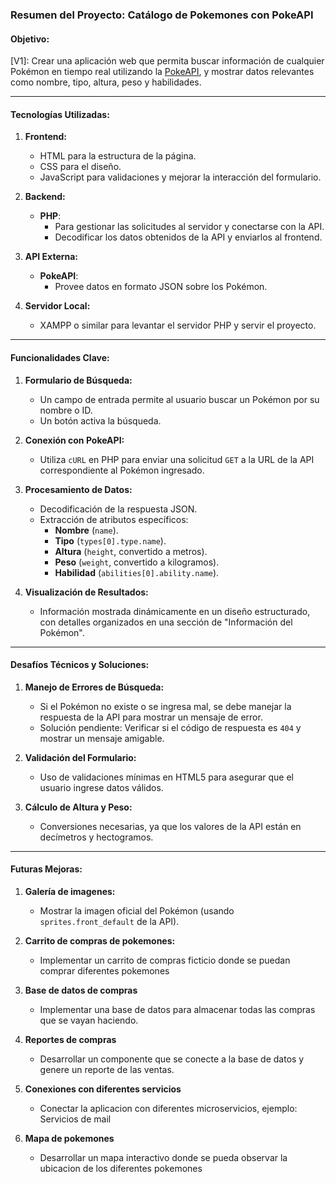 ### Resumen del Proyecto: **Catálogo de Pokemones con PokeAPI**

#### **Objetivo:**
[V1]: Crear una aplicación web que permita buscar información de cualquier Pokémon en tiempo real utilizando la [PokeAPI](https://pokeapi.co/), y mostrar datos relevantes como nombre, tipo, altura, peso y habilidades.

---

#### **Tecnologías Utilizadas:**
1. **Frontend:**
   - HTML para la estructura de la página.
   - CSS para el diseño.
   - JavaScript para validaciones y mejorar la interacción del formulario.

2. **Backend:**
   - **PHP**:
     - Para gestionar las solicitudes al servidor y conectarse con la API.
     - Decodificar los datos obtenidos de la API y enviarlos al frontend.

3. **API Externa:**
   - **PokeAPI**:
     - Provee datos en formato JSON sobre los Pokémon.

4. **Servidor Local:**
   - XAMPP o similar para levantar el servidor PHP y servir el proyecto.

---

#### **Funcionalidades Clave:**
1. **Formulario de Búsqueda:**
   - Un campo de entrada permite al usuario buscar un Pokémon por su nombre o ID.
   - Un botón activa la búsqueda.

2. **Conexión con PokeAPI:**
   - Utiliza `cURL` en PHP para enviar una solicitud `GET` a la URL de la API correspondiente al Pokémon ingresado.

3. **Procesamiento de Datos:**
   - Decodificación de la respuesta JSON.
   - Extracción de atributos específicos:
     - **Nombre** (`name`).
     - **Tipo** (`types[0].type.name`).
     - **Altura** (`height`, convertido a metros).
     - **Peso** (`weight`, convertido a kilogramos).
     - **Habilidad** (`abilities[0].ability.name`).

4. **Visualización de Resultados:**
   - Información mostrada dinámicamente en un diseño estructurado, con detalles organizados en una sección de "Información del Pokémon".

---

#### **Desafíos Técnicos y Soluciones:**
1. **Manejo de Errores de Búsqueda:**
   - Si el Pokémon no existe o se ingresa mal, se debe manejar la respuesta de la API para mostrar un mensaje de error.
   - Solución pendiente: Verificar si el código de respuesta es `404` y mostrar un mensaje amigable.

2. **Validación del Formulario:**
   - Uso de validaciones mínimas en HTML5 para asegurar que el usuario ingrese datos válidos.

3. **Cálculo de Altura y Peso:**
   - Conversiones necesarias, ya que los valores de la API están en decímetros y hectogramos.

---

#### **Futuras Mejoras:**

1. **Galería de imagenes:**
   - Mostrar la imagen oficial del Pokémon (usando `sprites.front_default` de la API).

2. **Carrito de compras de pokemones:**
   - Implementar un carrito de compras ficticio donde se puedan comprar diferentes pokemones

3. **Base de datos de compras**
   - Implementar una base de datos para almacenar todas las compras que se vayan haciendo.

4. **Reportes de compras**
   - Desarrollar un componente que se conecte a la base de datos y genere un reporte de las ventas.

5. **Conexiones con diferentes servicios**
   - Conectar la aplicacion con diferentes microservicios, ejemplo: Servicios de mail

6. **Mapa de pokemones**
   - Desarrollar un mapa interactivo donde se pueda observar la ubicacion de los diferentes pokemones